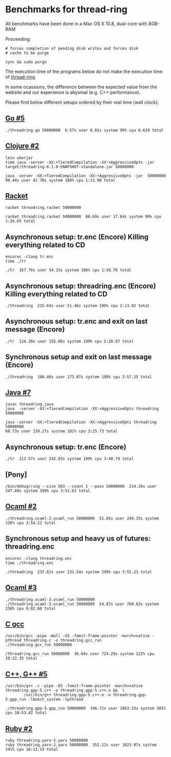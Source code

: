 # Benchmarks for thread-ring

All benchmarks have been done in a Mac OS X 10.8, dual-core with 8GB-RAM

Proceeding:
    
    # forces completion of pending disk writes and forces disk
    # cache to be purge

    sync && sudo purge 

The execution time of the programs below do not make the execution time
of [thread-ring](http://benchmarksgame.alioth.debian.org/u32/performance.php?test=threadring).

In some ocassions, the difference between the expected value from the website and
our experience is abysmal (e.g. C++ performance).

Please find below different setups ordered by their real time (wall clock):

## [Go #5](http://benchmarksgame.alioth.debian.org/u64q/program.php?test=threadring&lang=go&id=5)

    ./threadring.go 50000000  6.57s user 0.01s system 99% cpu 6.619 total



## [Clojure #2](http://benchmarksgame.alioth.debian.org/u32/program.php?test=threadring&lang=clojure&id=2)

    lein uberjar
	time java -server -XX:+TieredCompilation -XX:+AggressiveOpts -jar target/threadring-0.1.0-SNAPSHOT-standalone.jar 50000000

    java -server -XX:+TieredCompilation -XX:+AggressiveOpts -jar  50000000
	90.44s user 42.70s system 180% cpu 1:13.90 total

## [Racket](http://benchmarksgame.alioth.debian.org/u32/program.php?test=threadring&lang=racket&id=1)

    racket threadring.racket 50000000
	
    racket threadring.racket 50000000  68.69s user 17.64s system 99% cpu 1:26.65 total

## Asynchronous setup: tr.enc (**Encore**) Killing everything related to CD

    encorec -clang tr.enc
    time ./tr
    
    ./tr  167.76s user 54.15s system 186% cpu 1:58.70 total

## Asynchronous setup: threadring.enc (**Encore**) Killing everything related to CD

    ./threadring  215.64s user 51.46s system 199% cpu 2:13.92 total
	

## Asynchronous setup: tr.enc and exit on last message (**Encore**)

    ./tr  124.30s user 155.06s system 199% cpu 2:20.07 total

## Synchronous setup and exit on last message (**Encore**)

    ./threadring  180.40s user 173.07s system 199% cpu 2:57.25 total

## [Java #7](http://benchmarksgame.alioth.debian.org/u32/program.php?test=threadring&lang=java&id=7)

    javac threadring.java
    java  -server -XX:+TieredCompilation -XX:+AggressiveOpts threadring 50000000

    java -server -XX:+TieredCompilation -XX:+AggressiveOpts threadring 50000000
    68.73s user 139.27s system 101% cpu 3:25.73 total

## Asynchronous setup: tr.enc (**Encore**)

    ./tr  213.57s user 242.83s system 199% cpu 3:48.79 total
	
## [Pony]
    
    /bin/debug/ring --size 503 --count 1 --pass 50000000  214.26s user 247.69s system 199% cpu 3:51.63 total

## [Ocaml #2](http://benchmarksgame.alioth.debian.org/u32/program.php?test=threadring&lang=ocaml&id=2)

    ./threadring.ocaml-2.ocaml_run 50000000  51.05s user 244.33s system 126% cpu 3:54.22 total
    
## Synchronous setup and heavy us of futures: threadring.enc

    encorec -clang threadring.enc
    time ./threadring.enc

    ./threadring  237.62s user 231.54s system 199% cpu 3:55.23 total

## [Ocaml #3](http://benchmarksgame.alioth.debian.org/u32/program.php?test=threadring&lang=ocaml&id=3)

    ./threadring.ocaml-3.ocaml_run 50000000
	./threadring.ocaml-3.ocaml_run 50000000  54.87s user 760.82s system 150% cpu 9:02.60 total


## [C gcc](http://benchmarksgame.alioth.debian.org/u32/program.php?test=threadring&lang=gcc&id=1)

    /usr/bin/gcc -pipe -Wall -O3 -fomit-frame-pointer -march=native -pthread threadring.c -o threadring.gcc_run
	./threadring.gcc_run 50000000

	/threadring.gcc_run 50000000  36.64s user 724.29s system 122% cpu 10:22.35 total


## [C++, G++ #5](http://benchmarksgame.alioth.debian.org/u32/program.php?test=threadring&lang=gpp&id=5)
    /usr/bin/g++ -c -pipe -O3 -fomit-frame-pointer -march=native   threadring.gpp-5.c++ -o threadring.gpp-5.c++.o &&  \
	        /usr/bin/g++ threadring.gpp-5.c++.o -o threadring.gpp-5.gpp_run -lboost_system -lpthread
			
    ./threadring.gpp-5.gpp_run 50000000  106.72s user 1863.33s system 301% cpu 10:53.42 total

## [Ruby #2](http://benchmarksgame.alioth.debian.org/u32q/program.php?test=threadring&lang=yarv&id=2)

    ruby threadring.yarv-2.yarv 50000000
	ruby threadring.yarv-2.yarv 50000000  352.12s user 1023.07s system 141% cpu 16:13.53 total

